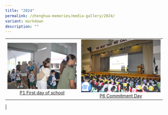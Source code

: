 ```yaml
---
title: "2024"
permalink: /zhenghua-memories/media-gallery/2024/
variant: markdown
description: ""
---
```

|                 |                                     |
|:-------------:|:----------------:|
| ![](/images/Media%20gallery/2024/P1_First_Day_at_School.JPG) <a href="https://photos.app.goo.gl/NKAAarK2PXyX5gEHA" target="_blank"> P1 First day of school</a>      |![](/images/Media%20gallery/2024/P6_Commitment_Day.JPG)    <a href="https://photos.app.goo.gl/63EadkAnq13KZ6Wc6" target="_blank"> P6 Commitment Day</a>
|